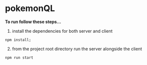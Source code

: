 # pokemonQL

**To run follow these steps...**

1. install the dependencies for both server and client

```
npm install;
```

2. from the project root directory run the server alongside the client

```
npm run start
```
